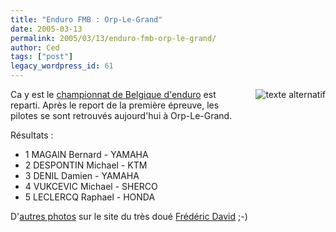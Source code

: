 ```yaml
---
title: "Enduro FMB : Orp-Le-Grand"
date: 2005-03-13
permalink: 2005/03/13/enduro-fmb-orp-le-grand/
author: Ced
tags: ["post"]
legacy_wordpress_id: 61
---
```


[<img src="https://64k.be/wp-content/uploads/2006/enduro/enduro-fmb-orp-le-grand.jpg" alt="texte alternatif" style="float:right; margin: 0 0 1em 1em;" />](http://www.fdavid.be/nav/index.php?showcat=1&amp;id=102&amp;collection_name=template/galleries/collection.xml&amp;album_source=template/galleries/albums/01/album01.xml&amp;page_number=0) Ca y est le <a href="http://enduro-fmb.be.tf" hreflang="fr">championnat de Belgique d'enduro</a> est reparti. Après le report de la première épreuve, les pilotes se sont retrouvés aujourd'hui à Orp-Le-Grand.

Résultats&nbsp;:

<!-- excerpt -->

 <ul> <li>1 MAGAIN Bernard - YAMAHA</li> <li>2 DESPONTIN Michael - KTM</li> <li>3 DENIL Damien - YAMAHA</li> <li>4 VUKCEVIC Michael - SHERCO</li> <li>5 LECLERCQ Raphael - HONDA</li> </ul> 

D'[autres photos](http://www.fdavid.be/nav/index.php?showcat=1&amp;id=102&amp;collection_name=template/galleries/collection.xml&amp;album_source=template/galleries/albums/01/album01.xml&amp;page_number=0) sur le site du très doué <a href="http://www.fdavid.be" hreflang="fr">Frédéric David</a> ;-)
